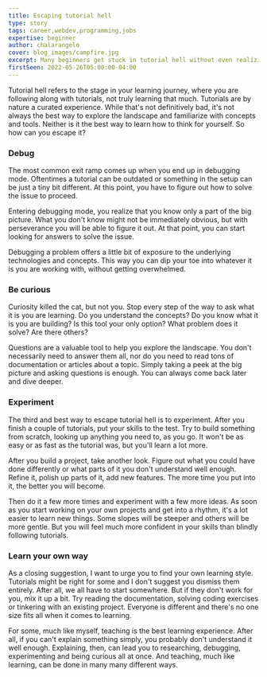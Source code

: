 ```yaml
---
title: Escaping tutorial hell
type: story
tags: career,webdev,programming,jobs
expertise: beginner
author: chalarangelo
cover: blog_images/campfire.jpg
excerpt: Many beginners get stuck in tutorial hell without even realizing. Here are 4 simple ways to escape tutorial hell and get back to learning.
firstSeen: 2022-05-26T05:00:00-04:00
---
```


Tutorial hell refers to the stage in your learning journey, where you are following along with tutorials, not truly learning that much. Tutorials are by nature a curated experience. While that's not definitively bad, it's not always the best way to explore the landscape and familiarize with concepts and tools. Neither is it the best way to learn how to think for yourself. So how can you escape it?

### Debug

The most common exit ramp comes up when you end up in debugging mode. Oftentimes a tutorial can be outdated or something in the setup can be just a tiny bit different. At this point, you have to figure out how to solve the issue to proceed.

Entering debugging mode, you realize that you know only a part of the big picture. What you don't know might not be immediately obvious, but with perseverance you will be able to figure it out. At that point, you can start looking for answers to solve the issue.

Debugging a problem offers a little bit of exposure to the underlying technologies and concepts. This way you can dip your toe into whatever it is you are working with, without getting overwhelmed.

### Be curious

Curiosity killed the cat, but not you. Stop every step of the way to ask what it is you are learning. Do you understand the concepts? Do you know what it is you are building? Is this tool your only option? What problem does it solve? Are there others?

Questions are a valuable tool to help you explore the landscape. You don't necessarily need to answer them all, nor do you need to read tons of documentation or articles about a topic. Simply taking a peek at the big picture and asking questions is enough. You can always come back later and dive deeper.

### Experiment

The third and best way to escape tutorial hell is to experiment. After you finish a couple of tutorials, put your skills to the test. Try to build something from scratch, looking up anything you need to, as you go. It won't be as easy or as fast as the tutorial was, but you'll learn a lot more.

After you build a project, take another look. Figure out what you could have done differently or what parts of it you don't understand well enough. Refine it, polish up parts of it, add new features. The more time you put into it, the better you will become.

Then do it a few more times and experiment with a few more ideas. As soon as you start working on your own projects and get into a rhythm, it's a lot easier to learn new things. Some slopes will be steeper and others will be more gentle. But you will feel much more confident in your skills than blindly following tutorials.

### Learn your own way

As a closing suggestion, I want to urge you to find your own learning style. Tutorials might be right for some and I don't suggest you dismiss them entirely. After all, we all have to start somewhere. But if they don't work for you, mix it up a bit. Try reading the documentation, solving coding exercises or tinkering with an existing project. Everyone is different and there's no one size fits all when it comes to learning.

For some, much like myself, teaching is the best learning experience. After all, if you can't explain something simply, you probably don't understand it well enough. Explaining, then, can lead you to researching, debugging, experimenting and being curious all at once. And teaching, much like learning, can be done in many many different ways.
